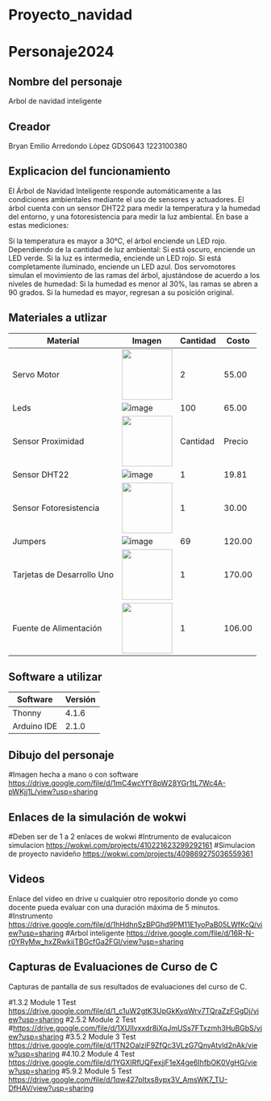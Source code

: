 # Proyecto_navidad

# Personaje2024
## Nombre del personaje
Arbol de navidad inteligente 
## Creador
Bryan Emilio Arredondo López GDS0643 1223100380
## Explicacion del funcionamiento
El Árbol de Navidad Inteligente responde automáticamente a las condiciones ambientales mediante el uso de sensores y actuadores. El árbol cuenta con un sensor DHT22 para medir la temperatura y la humedad del entorno, y una fotoresistencia para medir la luz ambiental. En base a estas mediciones:

Si la temperatura es mayor a 30°C, el árbol enciende un LED rojo.
Dependiendo de la cantidad de luz ambiental:
Si está oscuro, enciende un LED verde.
Si la luz es intermedia, enciende un LED rojo.
Si está completamente iluminado, enciende un LED azul.
Dos servomotores simulan el movimiento de las ramas del árbol, ajustándose de acuerdo a los niveles de humedad:
Si la humedad es menor al 30%, las ramas se abren a 90 grados.
Si la humedad es mayor, regresan a su posición original.

## Materiales a utlizar
| Material              | Imagen                                                                                                          | Cantidad | Costo  |
|-----------------------|-----------------------------------------------------------------------------------------------------------------|----------|--------|
| Servo Motor            | <img src="https://encrypted-tbn0.gstatic.com/images?q=tbn:ANd9GcSnOPdiGqJLfiO8Ji1tYe0tQRa9uYtML4urAHLxenhDFHwtqbon3UHiukkhQNLtXV5lz4Q&usqp=CAU" width="100"/>                       | 2        | 55.00  |
| Leds                  | ![image](https://github.com/user-attachments/assets/2c3859f3-5e1e-4059-8e31-eacc9969be01)                       | 100      | 65.00  |
| Sensor Proximidad | <img src="https://electronicamade.com/wp-content/uploads/2020/03/sensor-distancia-ultrasonido-1.jpg" width="100"/> | Cantidad | Precio   |
| Sensor DHT22          | ![image](https://github.com/user-attachments/assets/6c4a3eed-1385-4644-91fd-9391c858c7d6)                       | 1        | 19.81  |
| Sensor Fotoresistencia | <img src="https://www.makerelectronico.com/wp-content/uploads/2017/06/Sensor-de-luz-con-fotoresistencia-LDR-3.png" width="100"/> | 1        | 30.00  |
| Jumpers               | ![image](https://github.com/user-attachments/assets/54b3a6ac-27d8-4012-938f-68d0a5b03d82)                       | 69       | 120.00 |
| Tarjetas de Desarrollo Uno | <img src="https://encrypted-tbn0.gstatic.com/images?q=tbn:ANd9GcT6TyY0A1XQBsssdyY7YJgF18oU2u_YGzIMtA&s" width="100">                  | 1        | 170.00 |
| Fuente de Alimentación| <img src="https://http2.mlstatic.com/D_NQ_NP_677954-MLU74842913212_032024-O.webp" width="100"/>                       | 1        | 106.00 |


## Software a utilizar
|Software|Versión|
|--|--|
|Thonny|4.1.6|
|Arduino IDE|2.1.0|

## Dibujo del personaje
#Imagen hecha a mano o con software
https://drive.google.com/file/d/1mC4wcYfY8pW28YGr1tL7Wc4A-pWKjj1L/view?usp=sharing

## Enlaces de la simulación de wokwi
#Deben ser de 1 a 2 enlaces de wokwi
#Intrumento de evalucaicon simulacion
https://wokwi.com/projects/410221623299292161
#Simulacion de proyecto navideño
https://wokwi.com/projects/409869275036559361

## Videos
Enlace del vídeo en drive u cualquier otro repositorio donde yo como docente pueda evaluar con una duración máxima de 5 minutos.
#Instrumento 
https://drive.google.com/file/d/1hHdhnSzBPGhd9PM11E1yoPaB05LWfKcQ/view?usp=sharing
#Arbol inteligente 
https://drive.google.com/file/d/16R-N-r0YRyMw_hxZRwkijTBGcfGa2FGI/view?usp=sharing



## Capturas de Evaluaciones de Curso de C
Capturas de pantalla de sus resultados de evaluaciones del curso de C.

#1.3.2 Module 1 Test
https://drive.google.com/file/d/1_c1uW2gtK3UpGkKyqWrv7TQraZzFGgDj/view?usp=sharing
#2.5.2 Module 2 Test
#https://drive.google.com/file/d/1XUlIyxxdr8jXqJmUSs7FTxzmh3HuBGbS/view?usp=sharing
#3.5.2 Module 3 Test
https://drive.google.com/file/d/1TN2OalziF9ZfQc3VLzG7QnyAtyld2nAk/view?usp=sharing
#4.10.2 Module 4 Test
https://drive.google.com/file/d/1YGXIRfUQFexjjF1eX4ge6IhfbOK0VgHG/view?usp=sharing
#5.9.2 Module 5 Test
https://drive.google.com/file/d/1qw427pItxs8ypx3V_AmsWK7_TU-DfHAV/view?usp=sharing



